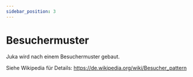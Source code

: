 ```yaml
---
sidebar_position: 3
---
```


# Besuchermuster

Juka wird nach einem Besuchermuster gebaut.

Siehe Wikipedia für Details: https://de.wikipedia.org/wiki/Besucher_pattern